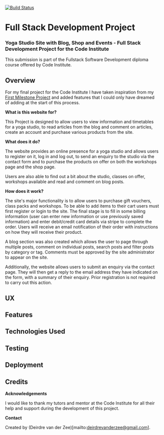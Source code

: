 [![Build Status](https://travis-ci.org/deevdz/final-project.svg?branch=master)](https://travis-ci.org/deevdz/final-project)

Full Stack Development Project
======

### Yoga Studio Site with Blog, Shop and Events - Full Stack Development Project for the Code Institute

This submission is part of the Fullstack Software Development diploma course offered by Code Institute.

## Overview

For my final project for the Code Institute I have taken inspiration from my [First Milestone Project](https://deevdz.github.io/milestone-project-1/index.html "First Milestone Project") and added features that I could only have dreamed of adding at the start of this process.

**What is this website for?** 

This Project is designed to allow users to view information and timetables for a yoga studio, to read articles from the blog and comment on articles, create an account and purchase various products from the site.

**What does it do?** 

The website provides an online presence for a yoga studio and allows users to register on it, log in and log out, to send an enquiry to the studio via the contact form and to purchase the products on offer on both the workshops page and the shop page. 

Users are also able to find out a bit about the studio, classes on offer, workshops available and read and comment on blog posts.

**How does it work?** 

The site's major functionality is to allow users to purchase gift vouchers, class packs and workshops. To be able to add items to their cart users must first register or login to the site. The final stage is to fill in some billing information (user can enter new information or use previously saved information) and enter debit/credit card details via stripe to complete the order. Users will receive an email notification of their order with instructions on how they will receive their product.

A blog section was also created which allows the user to page through multiple posts, comment on individual posts, search posts and filter posts by category or tag. Comments must be approved by the site administrator to appear on the site.

Additionally, the website allows users to submit an enquiry via the contact page. They will then get a reply to the email address they have indicated on the form, with a summary of their enquiry. Prior registration is not required to carry out this action.


## UX
## Features
## Technologies Used
## Testing
## Deployment
## Credits

**Acknowledgements**

I would like to thank my tutors and mentor at the Code Institute for all their help and support during the development of this project.

**Contact**

Created by (Deirdre van der Zee)[mailto:deirdrevanderzee@gmail.com].

